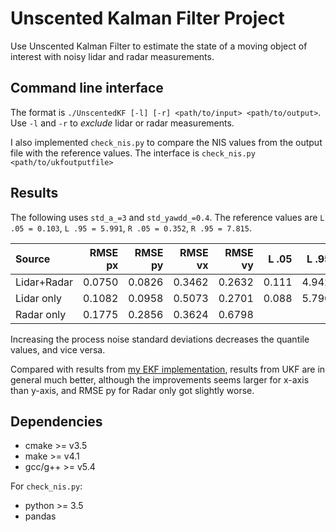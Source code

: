 # Unscented Kalman Filter Project

Use Unscented Kalman Filter to estimate the state of a moving object of interest with noisy lidar and radar measurements.

## Command line interface

The format is `./UnscentedKF [-l] [-r] <path/to/input> <path/to/output>`.
Use `-l` and `-r` to *exclude* lidar or radar measurements.

I also implemented `check_nis.py` to compare the NIS values from the output
file with the reference values. The interface is 
`check_nis.py <path/to/ukfoutputfile>`

## Results

The following uses `std_a_=3` and `std_yawdd_=0.4`.
The reference values are 
`L .05 = 0.103`,
`L .95 = 5.991`,
`R .05 = 0.352`,
`R .95 = 7.815`.

| Source         | RMSE px | RMSE py | RMSE vx | RMSE vy | L .05 | L .95 | R .05 | R .95 |
|:-------------- | -------:| -------:| -------:| -------:| -----:| -----:| -----:| -----:|
| Lidar+Radar    |  0.0750 |  0.0826 |  0.3462 |  0.2632 | 0.111 | 4.942 | 0.294 | 7.187 |
| Lidar only     |  0.1082 |  0.0958 |  0.5073 |  0.2701 | 0.088 | 5.790 |       |       |
| Radar only     |  0.1775 |  0.2856 |  0.3624 |  0.6798 |       |       | 0.295 | 8.847 |

Increasing the process noise standard deviations decreases the 
quantile values, and vice versa. 

Compared with results from 
[my EKF implementation](https://github.com/sangxia/CarND-Extended-Kalman-Filter-Project), 
results from UKF are in general much better, although the improvements seems larger
for x-axis than y-axis, and RMSE py for Radar only got slightly worse.

## Dependencies

* cmake >= v3.5
* make >= v4.1
* gcc/g++ >= v5.4

For `check_nis.py`:
* python >= 3.5
* pandas

